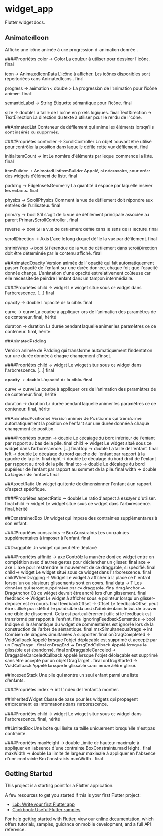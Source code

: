 # widget_app

Flutter widget docs.

## AnimatedIcon
Affiche une icône animée à une progression d' animation donnée .

####Propriétés
color → Color
La couleur à utiliser pour dessiner l'icône. 
final

icon → AnimatedIconData
L'icône à afficher. Les icônes disponibles sont répertoriées dans AnimatedIcons .
final

progress → animation < double >
La progression de l'animation pour l'icône animée.
final

semanticLabel → String
Étiquette sémantique pour l'icône. 
final

size → double
La taille de l'icône en pixels logiques. 
final
TextDirection → TextDirection
La direction du texte à utiliser pour le rendu de l'icône.

##AnimatedList
Conteneur de défilement qui anime les éléments lorsqu'ils sont insérés ou supprimés.

####Propriétés
controller → ScrollController
Un objet pouvant être utilisé pour contrôler la position dans laquelle défile cette vue défilement.
final

initialItemCount → int
Le nombre d'éléments par lequel commence la liste. 
final

itemBuilder → AnimatedListItemBuilder
Appelé, si nécessaire, pour créer des widgets d'élément de liste. 
final

padding → EdgeInsetsGeometry
La quantité d'espace par laquelle insérer les enfants.
final

physics → ScrollPhysics
Comment la vue de défilement doit répondre aux entrées de l'utilisateur.
final

primary → bool
S'il s'agit de la vue de défilement principale associée au parent PrimaryScrollController . 
final

reverse → bool
Si la vue de défilement défile dans le sens de la lecture. 
final

scrollDirection → Axis
L'axe le long duquel défile la vue par défilement. 
final

shrinkWrap → bool
Si l'étendue de la vue de défilement dans scrollDirection doit être déterminée par le contenu affiché.
final

##AnimatedOpacity
Version animée de l' opacité qui fait automatiquement passer l'opacité de l'enfant sur une durée donnée, chaque fois que l'opacité donnée change.
L'animation d'une opacité est relativement coûteuse car elle nécessite de peindre l'enfant dans un tampon intermédiaire.

####Propriétés
child → widget
Le widget situé sous ce widget dans l'arborescence. [...]
final

opacity → double
L'opacité de la cible.
final

curve → curve
La courbe à appliquer lors de l'animation des paramètres de ce conteneur.
final, hérité

duration → duration
La durée pendant laquelle animer les paramètres de ce conteneur.
final, hérité

##AnimatedPadding

Version animée de Padding qui transforme automatiquement l'indentation sur une durée donnée
 à chaque changement d'inset.
 
 ####Propriétés
 child → widget
 Le widget situé sous ce widget dans l'arborescence. [...]
 final
 
 opacity → double
 L'opacité de la cible.
 final
 
 curve → curve
 La courbe à appliquer lors de l'animation des paramètres de ce conteneur.
 final, hérité
 
 duration → duration
 La durée pendant laquelle animer les paramètres de ce conteneur.
 final, hérité
 
 ##AnimatedPositioned
 Version animée de Positionné qui transforme automatiquement la position de
  l'enfant sur une durée donnée à chaque changement de position.
  
  ####Propriétés
  buttom → double
  Le décalage du bord inférieur de l'enfant par rapport au bas de la pile.
  final
  child → widget
  Le widget situé sous ce widget dans l'arborescence. [...]
  final
  top → double
  La taille de l'enfant. 
  final
  left → double
  Le décalage du bord gauche de l'enfant par rapport à la gauche de la pile.
  final
  right → double
  Le décalage du bord droit de l'enfant par rapport au droit de la pile.
  final
  top → double
  Le décalage du bord supérieur de l'enfant par rapport au sommet de la pile.
  final
  width → double
  La largeur de l'enfant. 
  final
  
##AspectRatio
Un widget qui tente de dimensionner l'enfant à un rapport d'aspect spécifique.

####Propriétés
aspectRatio → double
Le ratio d'aspect à essayer d'utiliser.
final
child → widget
Le widget situé sous ce widget dans l'arborescence. 
final, hérité

##ConstrainedBox
Un widget qui impose des contraintes supplémentaires à son enfant.

####Propriétés
constraints → BoxConstraints
Les contraintes supplémentaires à imposer à l'enfant.
final

##Draggable
Un widget qui peut être déplacé

####Propriétés
affinité → axe
Contrôle la manière dont ce widget entre en compétition avec d'autres gestes pour déclencher un glisser.
final
axe → axe
L' axe pour restreindre le mouvement de ce draggable, si spécifié.
final
child → widget
Le widget situé sous ce widget dans l'arborescence.
final
childWhenDragging → Widget
Le widget à afficher à la place de l' enfant lorsqu'un ou plusieurs glissements sont en cours.
final
data → T
Les données qui seront supprimées par ce draggable.
final
dragAnchor → DragAnchor
Où ce widget devrait être ancré lors d'un glissement.
final
feedback → Widget
Le widget à afficher sous le pointeur lorsqu'un glisser-déposer est en cours. 
final
feedbackOffset → Offset
Le feedbackOffset peut être utilisé pour définir le point cible du test d’atteinte dans le but de
 trouver une cible de glissement. Cela est particulièrement utile si le feedback est transformé par rapport à l'enfant.
final
ignoringFeedbackSemantics → bool
Indique si la sémantique du widget de commentaires est ignorée lors de la construction de l'arbre de sémantique. 
final
maxSimultaneousDrags → int
Combien de dragues simultanées à supporter. 
final
onDragCompleted → VoidCallback
Appelé lorsque l'objet déplaçable est supprimé et accepté par un DragTarget .
final
onDragEnd → DragEndCallback
Appelé lorsque le glissable est abandonné. 
final
onDraggableCanceled → DraggableCanceledCallback
Appelé lorsque l'objet déplaçable est supprimé sans être accepté par un objet DragTarget . 
final
onDragStarted → VoidCallback
Appelé lorsque le glissable commence à être glissé.

##IndexedStack
Une pile qui montre un seul enfant parmi une liste d’enfants.

####Propriétés
index → int
L'index de l'enfant à montrer.

##InheritedWidget
Classe de base pour les widgets qui propagent efficacement les informations dans l'arborescence.

####Propriétés
child → widget
Le widget situé sous ce widget dans l'arborescence. 
final, hérité

##LimitedBox
Une boîte qui limite sa taille uniquement lorsqu'elle n'est pas contrainte.

####Propriétés
maxHeight → double
Limite de hauteur maximale à appliquer en l'absence d'une contrainte BoxConstraints.maxHeight .
final
maxWidth → double
La limite de largeur maximale à appliquer en l'absence d'une contrainte BoxConstraints.maxWidth .
final




## Getting Started

This project is a starting point for a Flutter application.

A few resources to get you started if this is your first Flutter project:

- [Lab: Write your first Flutter app](https://flutter.dev/docs/get-started/codelab)
- [Cookbook: Useful Flutter samples](https://flutter.dev/docs/cookbook)

For help getting started with Flutter, view our
[online documentation](https://flutter.dev/docs), which offers tutorials,
samples, guidance on mobile development, and a full API reference.

